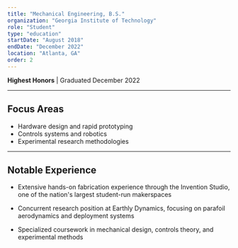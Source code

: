 ```yaml
---
title: "Mechanical Engineering, B.S."
organization: "Georgia Institute of Technology"
role: "Student"
type: "education"
startDate: "August 2018"
endDate: "December 2022"
location: "Atlanta, GA"
order: 2
---
```


**Highest Honors** | Graduated December 2022

---

## Focus Areas

- Hardware design and rapid prototyping
- Controls systems and robotics
- Experimental research methodologies

---

## Notable Experience

- Extensive hands-on fabrication experience through the Invention Studio, one of the nation's largest student-run makerspaces

- Concurrent research position at Earthly Dynamics, focusing on parafoil aerodynamics and deployment systems

- Specialized coursework in mechanical design, controls theory, and experimental methods

